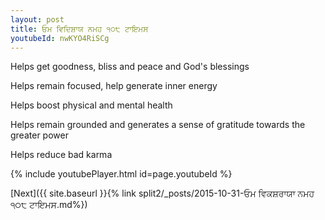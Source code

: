 ```yaml
---
layout: post
title: ਓਮ ਵਿਦਿਸ਼ਾਯ ਨਮਹ ੧੦੮ ਟਾਇਮਸ
youtubeId: nwKYO4RiSCg
---
```

 
 
Helps get goodness, bliss and peace and God's blessings
 
Helps remain focused, help generate inner energy 
 
Helps boost physical and mental health 
 
Helps remain grounded and generates a sense of gratitude towards the greater power 
 
Helps reduce bad karma
 
 
 
 


{% include youtubePlayer.html id=page.youtubeId %}
 
[Next]({{ site.baseurl }}{% link  split2/_posts/2015-10-31-ਓਮ ਵਿਕਸ਼ਰਾਯਾ ਨਮਹ  ੧੦੮ ਟਾਇਮਸ.md%})
 
